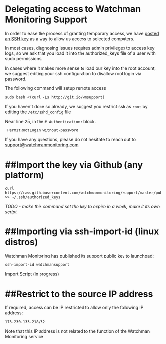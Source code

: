 Delegating access to Watchman Monitoring Support
=======

In order to ease the process of granting temporary access, we have [posted an SSH key](https://raw.githubusercontent.com/watchmanmonitoring/support/master/pubkey) as a way to allow us access to selected computers.

In most cases, diagnosing issues requires admin privileges to access key logs, so we ask that you load it into the authorized_keys file of a user with sudo permissions.

In cases where it makes more sense to load our key into the root account, we suggest editing your ssh configuration to disallow root login via password.

The following command will setup remote access

`sudo bash <(curl -Ls http://git.io/wmsupport)`


If you haven't done so already, we suggest you restrict ssh as `root` by editing the `/etc/sshd_config` file

Near line 25, in the `# Authentication:` block.

```
 PermitRootLogin without-password
```


If you have any questions, please do not hesitate to reach out to support@watchmanmonitoring.com


##Import the key via Github (any platform)
======

```
curl https://raw.githubusercontent.com/watchmanmonitoring/support/master/pubkey >> ~/.ssh/authorized_keys
```

*TODO - make this command set the key to expire in a week, make it its own script*


##Importing via ssh-import-id (linux distros)
==============

Watchman Monitoring has published its support public key to launchpad:

```
ssh-import-id watchmansupport
```

Import Script (in progress)



##Restrict to the source IP address
======

If required, access can be IP restricted to allow only the following IP address:

```
173.230.133.218/32
```

Note that this IP address is not related to the function of the Watchman Monitoring service


